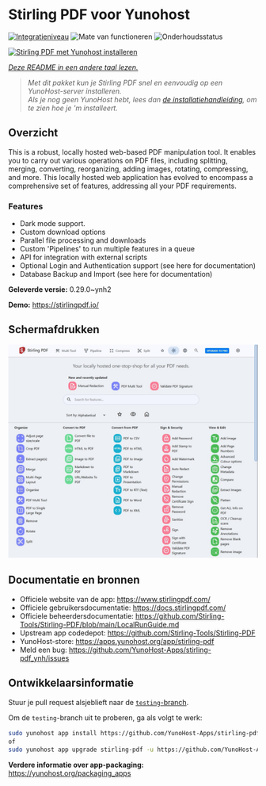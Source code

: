 <!--
NB: Deze README is automatisch gegenereerd door <https://github.com/YunoHost/apps/tree/master/tools/readme_generator>
Hij mag NIET handmatig aangepast worden.
-->

# Stirling PDF voor Yunohost

[![Integratieniveau](https://dash.yunohost.org/integration/stirling-pdf.svg)](https://ci-apps.yunohost.org/ci/apps/stirling-pdf/) ![Mate van functioneren](https://ci-apps.yunohost.org/ci/badges/stirling-pdf.status.svg) ![Onderhoudsstatus](https://ci-apps.yunohost.org/ci/badges/stirling-pdf.maintain.svg)

[![Stirling PDF met Yunohost installeren](https://install-app.yunohost.org/install-with-yunohost.svg)](https://install-app.yunohost.org/?app=stirling-pdf)

*[Deze README in een andere taal lezen.](./ALL_README.md)*

> *Met dit pakket kun je Stirling PDF snel en eenvoudig op een YunoHost-server installeren.*  
> *Als je nog geen YunoHost hebt, lees dan [de installatiehandleiding](https://yunohost.org/install), om te zien hoe je 'm installeert.*

## Overzicht

This is a robust, locally hosted web-based PDF manipulation tool. It enables you to carry out various operations on PDF files, including splitting, merging, converting, reorganizing, adding images, rotating, compressing, and more. This locally hosted web application has evolved to encompass a comprehensive set of features, addressing all your PDF requirements.

### Features

- Dark mode support.
- Custom download options
- Parallel file processing and downloads
- Custom 'Pipelines' to run multiple features in a queue
- API for integration with external scripts
- Optional Login and Authentication support (see here for documentation)
- Database Backup and Import (see here for documentation)


**Geleverde versie:** 0.29.0~ynh2

**Demo:** <https://stirlingpdf.io/>

## Schermafdrukken

![Schermafdrukken van Stirling PDF](./doc/screenshots/screenshot.jpg)

## Documentatie en bronnen

- Officiele website van de app: <https://www.stirlingpdf.com/>
- Officiele gebruikersdocumentatie: <https://docs.stirlingpdf.com/>
- Officiele beheerdersdocumentatie: <https://github.com/Stirling-Tools/Stirling-PDF/blob/main/LocalRunGuide.md>
- Upstream app codedepot: <https://github.com/Stirling-Tools/Stirling-PDF>
- YunoHost-store: <https://apps.yunohost.org/app/stirling-pdf>
- Meld een bug: <https://github.com/YunoHost-Apps/stirling-pdf_ynh/issues>

## Ontwikkelaarsinformatie

Stuur je pull request alsjeblieft naar de [`testing`-branch](https://github.com/YunoHost-Apps/stirling-pdf_ynh/tree/testing).

Om de `testing`-branch uit te proberen, ga als volgt te werk:

```bash
sudo yunohost app install https://github.com/YunoHost-Apps/stirling-pdf_ynh/tree/testing --debug
of
sudo yunohost app upgrade stirling-pdf -u https://github.com/YunoHost-Apps/stirling-pdf_ynh/tree/testing --debug
```

**Verdere informatie over app-packaging:** <https://yunohost.org/packaging_apps>

